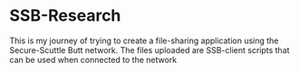 # SSB-Research
This is my journey of trying to create a file-sharing application using the Secure-Scuttle Butt network. The files uploaded are SSB-client scripts that can be used when connected to the network

